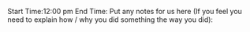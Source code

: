 Start Time:12:00 pm
End Time:
Put any notes for us here (If you feel you need to explain how / why you did something the way you did):